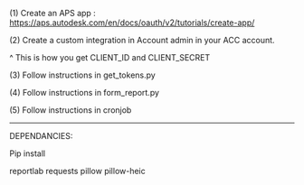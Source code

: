 (1) Create an APS app : https://aps.autodesk.com/en/docs/oauth/v2/tutorials/create-app/

(2) Create a custom integration in Account admin in your ACC account. 

^ This is how you get CLIENT_ID and CLIENT_SECRET

(3) Follow instructions in get_tokens.py

(4) Follow instructions in form_report.py 

(5) Follow instructions in cronjob
___________________________

DEPENDANCIES: 

Pip install 

reportlab
requests
pillow
pillow-heic
